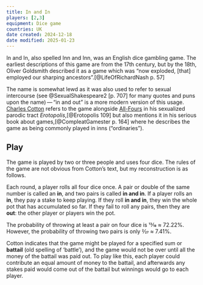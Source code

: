 ```yaml
---
title: In and In
players: [2,3]
equipment: Dice game
countries: UK
date created: 2024-12-18
date modified: 2025-01-23
---
```


<span class="aka">In and In</span>, also spelled <span class="aka">Inn and Inn</span>, was an English dice gambling game.
The earliest descriptions of this game are from the 17th century, but by the 18th, Oliver Goldsmith described it as a game which was “now exploded, [that] employed our sharping ancestors”.[@LifeOfRichardNash p. 57]

The name is somewhat lewd as it was also used to refer to sexual intercourse (see @SexualShakespeare2 [p. 707] for many quotes and puns upon the name) — “in and out” is a more modern version of this usage. [Charles Cotton](https://en.wikipedia.org/wiki/Charles_Cotton) refers to the game alongside [All-Fours](games/all-fours/all-fours.md) in his sexualized parodic tract <cite>Erotopolis</cite>,[@Erotopolis 109] but also mentions it in his serious book about games,[@CompleatGamester p. 164] where he describes the game as being commonly played in inns (“ordinaries”).

## Play

The game is played by two or three people and uses four dice. The rules of the game are not obvious from Cotton’s text, but my reconstruction is as follows.

Each round, a player rolls all four dice once. A pair or double of the same number is called an **in**, and two pairs is called **in and in**. If a player rolls an **in**, they pay a stake to keep playing. If they roll **in and in**, they win the whole pot that has accumulated so far. If they fail to roll any pairs, then they are **out**: the other player or players win the pot.

The probability of throwing at least a pair on four dice is 13⁄18 ≈ 72.22%. However, the probability of throwing two pairs is only 2⁄27 ≈ 7.41%.

Cotton indicates that the game might be played for a specified sum or **battail** (old spelling of ‘battle’), and the game would not be over until all the money of the battail was paid out. To play like this, each player could contribute an equal amount of money to the battail, and afterwards any stakes paid would come out of the battail but winnings would go to each player.

